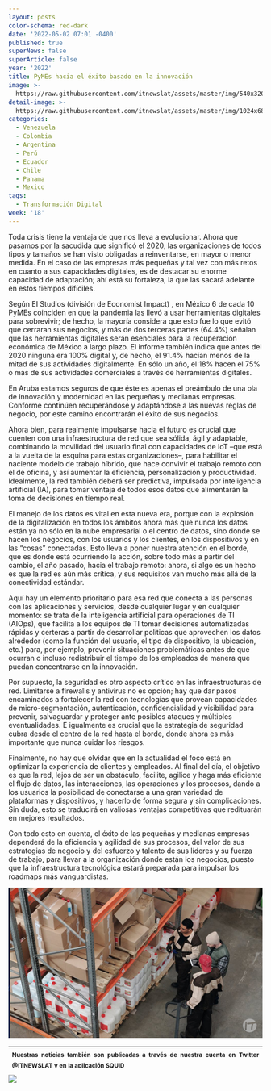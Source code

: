 ```yaml
---
layout: posts
color-schema: red-dark
date: '2022-05-02 07:01 -0400'
published: true
superNews: false
superArticle: false
year: '2022'
title: PyMEs hacia el éxito basado en la innovación
image: >-
  https://raw.githubusercontent.com/itnewslat/assets/master/img/540x320/Deposito-Pyme-p.jpg
detail-image: >-
  https://raw.githubusercontent.com/itnewslat/assets/master/img/1024x680/Deposito-Pyme-g.jpg
categories:
  - Venezuela
  - Colombia
  - Argentina
  - Perú
  - Ecuador
  - Chile
  - Panama
  - Mexico
tags:
  - Transformación Digital
week: '18'
---
```

Toda crisis tiene la ventaja de que nos lleva a evolucionar. Ahora que pasamos por la sacudida que significó el 2020, las organizaciones de todos tipos y tamaños se han visto obligadas a reinventarse, en mayor o menor medida. En el caso de las empresas más pequeñas y tal vez con más retos en cuanto a sus capacidades digitales, es de destacar su enorme capacidad de adaptación; ahí está su fortaleza, la que las sacará adelante en estos tiempos difíciles.

Según EI Studios (división de Economist Impact) , en México 6 de cada 10 PyMEs coinciden en que la pandemia las llevó a usar herramientas digitales para sobrevivir; de hecho, la mayoría considera que esto fue lo que evitó que cerraran sus negocios, y más de dos terceras partes (64.4%) señalan que las herramientas digitales serán esenciales para la recuperación económica de México a largo plazo. El informe también indica que antes del 2020 ninguna era 100% digital y, de hecho, el 91.4% hacían menos de la mitad de sus actividades digitalmente. En sólo un año, el 18% hacen el 75% o más de sus actividades comerciales a través de herramientas digitales.

En Aruba estamos seguros de que éste es apenas el preámbulo de una ola de innovación y modernidad en las pequeñas y medianas empresas. Conforme continúen recuperándose y adaptándose a las nuevas reglas de negocio, por este camino encontrarán el éxito de sus negocios. 

Ahora bien, para realmente impulsarse hacia el futuro es crucial que cuenten con una infraestructura de red que sea sólida, ágil y adaptable, combinando la movilidad del usuario final con capacidades de IoT –que está a la vuelta de la esquina para estas organizaciones–, para habilitar el naciente modelo de trabajo híbrido, que hace convivir el trabajo remoto con el de oficina, y así aumentar la eficiencia, personalización y productividad. Idealmente, la red también deberá ser predictiva, impulsada por inteligencia artificial (IA), para tomar ventaja de todos esos datos que alimentarán la toma de decisiones en tiempo real.

El manejo de los datos es vital en esta nueva era, porque con la explosión de la digitalización en todos los ámbitos ahora más que nunca los datos están ya no sólo en la nube empresarial o el centro de datos, sino donde se hacen los negocios, con los usuarios y los clientes, en los dispositivos y en las “cosas” conectadas. Esto lleva a poner nuestra atención en el borde, que es donde está ocurriendo la acción, sobre todo más a partir del cambio, el año pasado, hacia el trabajo remoto: ahora, si algo es un hecho es que la red es aún más crítica, y sus requisitos van mucho más allá de la conectividad estándar.

Aquí hay un elemento prioritario para esa red que conecta a las personas con las aplicaciones y servicios, desde cualquier lugar y en cualquier momento: se trata de la inteligencia artificial para operaciones de TI (AIOps), que facilita a los equipos de TI tomar decisiones automatizadas rápidas y certeras a partir de desarrollar políticas que aprovechen los datos alrededor (como la función del usuario, el tipo de dispositivo, la ubicación, etc.) para, por ejemplo, prevenir situaciones problemáticas antes de que ocurran o incluso redistribuir el tiempo de los empleados de manera que puedan concentrarse en la innovación.

Por supuesto, la seguridad es otro aspecto crítico en las infraestructuras de red. Limitarse a firewalls y antivirus no es opción; hay que dar pasos encaminados a fortalecer la red con tecnologías que provean capacidades de micro-segmentación, autenticación, confidencialidad y visibilidad para prevenir, salvaguardar y proteger ante posibles ataques y múltiples eventualidades. E igualmente es crucial que la estrategia de seguridad cubra desde el centro de la red hasta el borde, donde ahora es más importante que nunca cuidar los riesgos.

Finalmente, no hay que olvidar que en la actualidad el foco está en optimizar la experiencia de clientes y empleados. Al final del día, el objetivo es que la red, lejos de ser un obstáculo, facilite, agilice y haga más eficiente el flujo de datos, las interacciones, las operaciones y los procesos, dando a los usuarios la posibilidad de conectarse a una gran variedad de plataformas y dispositivos, y hacerlo de forma segura y sin complicaciones. Sin duda, esto se traducirá en valiosas ventajas competitivas que redituarán en mejores resultados.

Con todo esto en cuenta, el éxito de las pequeñas y medianas empresas dependerá de la eficiencia y agilidad de sus procesos, del valor de sus estrategias de negocio y del esfuerzo y talento de sus líderes y su fuerza de trabajo, para llevar a la organización donde están los negocios, puesto que la infraestructura tecnológica estará preparada para impulsar los roadmaps más vanguardistas. 

![](https://raw.githubusercontent.com/itnewslat/assets/master/img/540x320/Deposito-Pyme-p.jpg)

<table style="height: 42px;" width="569">
<tbody>
<tr>
<td style="text-align: justify;"><sub><strong>Nuestras noticias también son publicadas a través de nuestra cuenta en Twitter <a href="https://twitter.com/itnewslat?lang=es">@ITNEWSLAT</a> y en la aplicación <a href="https://squidapp.co/en/">SQUID</a></strong></sub></td>
</tr>
</tbody>
</table>

<img src="https://tracker.metricool.com/c3po.jpg?hash=56f88a41e39ab42c063cc51676587a04"/>